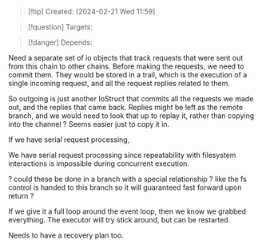 
>[!tip] Created: [2024-02-21 Wed 11:59]

>[!question] Targets: 

>[!danger] Depends: 

Need a separate set of io objects that track requests that were sent out from this chain to other chains.  Before making the requests, we need to commit them.  They would be stored in a trail, which is the execution of a single incoming request, and all the request replies related to them.

So outgoing is just another IoStruct that commits all the requests we made out, and the replies that came back.  Replies might be left as the remote branch, and we would need to look that up to replay it, rather than copying into the channel ?  Seems easier just to copy it in.

If we have serial request processing, 

We have serial request processing since repeatability with filesystem interactions is impossible during concurrent execution.

? could these be done in a branch with a special relationship ?  like the fs control is handed to this branch so it will guaranteed fast forward upon return ?

If we give it a full loop around the event loop, then we know we grabbed everything.
The executor will try stick around, but can be restarted.

Needs to have a recovery plan too.